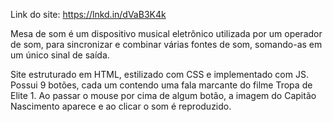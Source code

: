 Link do site: https://lnkd.in/dVaB3K4k

Mesa de som é um dispositivo musical eletrônico utilizada por um operador de som, para sincronizar e combinar várias fontes de som, somando-as em um único sinal de saída.

Site estruturado em HTML, estilizado com CSS e implementado com JS. 
Possui 9 botões, cada um contendo uma fala marcante do filme Tropa de Elite 1. Ao passar o mouse por cima de algum botão, a imagem do Capitão Nascimento aparece e ao clicar o som é reproduzido.
